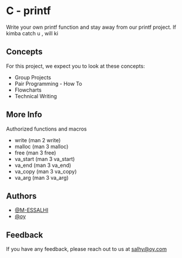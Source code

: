 
# C - printf


Write your own printf function and stay away from our printf project.
If kimba catch u , will ki


## Concepts

For this project, we expect you to look at these concepts:

 - Group Projects
 - Pair Programming - How To
 - Flowcharts
 - Technical Writing



## More Info

Authorized functions and macros

- write (man 2 write)
- malloc (man 3 malloc)
- free (man 3 free)
- va_start (man 3 va_start)
- va_end (man 3 va_end)
- va_copy (man 3 va_copy)
- va_arg (man 3 va_arg)




## Authors

- [@M-ESSALHI](https://www.github.com/)
- [@oy](https://www.github.com/)


## Feedback

If you have any feedback, please reach out to us at salhy@oy.com

